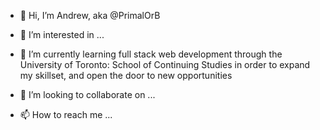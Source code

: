 - 👋 Hi, I’m Andrew, aka @PrimalOrB

- 👀 I’m interested in ...

- 🌱 I’m currently learning full stack web development through the University of Toronto: School of Continuing Studies in order to expand my skillset, and open the door to new opportunities

- 💞️ I’m looking to collaborate on ...

- 📫 How to reach me ...

<!---
PrimalOrB/PrimalOrB is a ✨ special ✨ repository because its `README.md` (this file) appears on your GitHub profile.
You can click the Preview link to take a look at your changes.
--->
